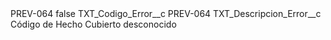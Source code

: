<?xml version="1.0" encoding="UTF-8"?>
<CustomMetadata xmlns="http://soap.sforce.com/2006/04/metadata" xmlns:xsi="http://www.w3.org/2001/XMLSchema-instance" xmlns:xsd="http://www.w3.org/2001/XMLSchema">
    <label>PREV-064</label>
    <protected>false</protected>
    <values>
        <field>TXT_Codigo_Error__c</field>
        <value xsi:type="xsd:string">PREV-064</value>
    </values>
    <values>
        <field>TXT_Descripcion_Error__c</field>
        <value xsi:type="xsd:string">Código de Hecho Cubierto desconocido</value>
    </values>
</CustomMetadata>
